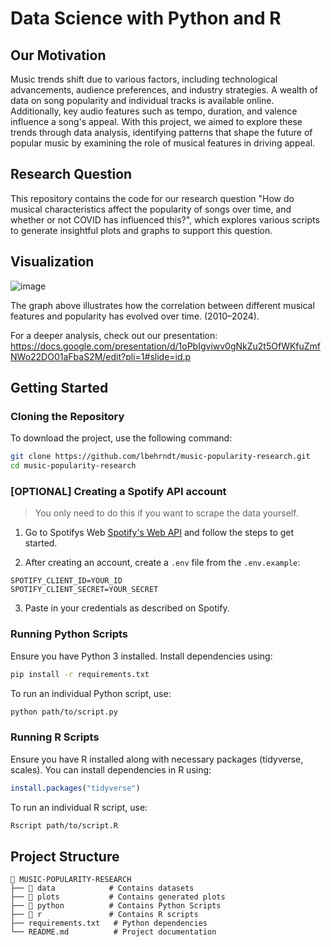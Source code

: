 # Data Science with Python and R

## Our Motivation
Music trends shift due to various factors, including technological advancements, audience preferences, and industry strategies. A wealth of data on song popularity and individual tracks is available online. Additionally, key audio features such as tempo, duration, and valence influence a song's appeal. With this project, we aimed to explore these trends through data analysis, identifying patterns that shape the future of popular music by examining the role of musical features in driving appeal.

## Research Question
This repository contains the code for our research question "How do musical characteristics affect the popularity of songs over time, and whether or not COVID has influenced this?", which explores various scripts to generate insightful plots and graphs to support this question.

## Visualization
![image](https://github.com/user-attachments/assets/5dcf918b-9de6-4dfe-8481-68eef655fd74) 

The graph above illustrates how the correlation between different musical features and popularity has evolved over time. (2010–2024).

For a deeper analysis, check out our presentation: https://docs.google.com/presentation/d/1oPbIgviwv0gNkZu2t5OfWKfuZmfNWo22DO01aFbaS2M/edit?pli=1#slide=id.p

## Getting Started

### Cloning the Repository
To download the project, use the following command:
```sh
git clone https://github.com/lbehrndt/music-popularity-research.git
cd music-popularity-research
```

### [OPTIONAL] Creating a Spotify API account

> You only need to do this if you want to scrape the data yourself.

1. Go to Spotifys Web [Spotify's Web API](https://developer.spotify.com/) and follow the steps to get started.

2. After creating an account, create a `.env` file from the `.env.example`:
```env
SPOTIFY_CLIENT_ID=YOUR_ID
SPOTIFY_CLIENT_SECRET=YOUR_SECRET
```

3. Paste in your credentials as described on Spotify.

### Running Python Scripts
Ensure you have Python 3 installed. Install dependencies using:
```sh
pip install -r requirements.txt
```
To run an individual Python script, use:
```sh
python path/to/script.py
```

### Running R Scripts
Ensure you have R installed along with necessary packages (tidyverse, scales). You can install dependencies in R using:
```r
install.packages("tidyverse")
```
To run an individual R script, use:
```sh
Rscript path/to/script.R
```

## Project Structure
```
📂 MUSIC-POPULARITY-RESEARCH
├── 📂 data            # Contains datasets
├── 📂 plots           # Contains generated plots
├── 📂 python          # Contains Python Scripts
├── 📂 r               # Contains R scripts
├── requirements.txt   # Python dependencies
└── README.md          # Project documentation
```
